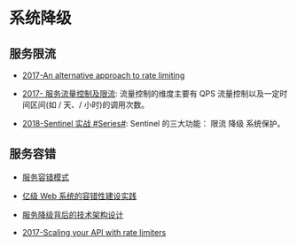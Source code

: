 # 系统降级

## 服务限流

- [2017-An alternative approach to rate limiting](https://medium.com/figma-design/an-alternative-approach-to-rate-limiting-f8a06cf7c94c)

* [2017- 服务流量控制及限流](http://blog.brucefeng.info/post/rate-limiter): 流量控制的维度主要有 QPS 流量控制以及一定时间区间(如 / 天、/ 小时)的调用次数。

* [2018-Sentinel 实战 #Series#](https://mp.weixin.qq.com/s/rjyU37Dm-sxNln7GUD8tOw): Sentinel 的三大功能： 限流 降级 系统保护。

## 服务容错

- [服务容错模式](http://tech.meituan.com/service-fault-tolerant-pattern.html)

- [亿级 Web 系统的容错性建设实践](https://stgod.com/2120)

- [服务降级背后的技术架构设计](http://mp.weixin.qq.com/s/cfWwjhKgDXMSQ3BzJ_S2Ag)

- [2017-Scaling your API with rate limiters](https://stripe.com/blog/rate-limiters)
